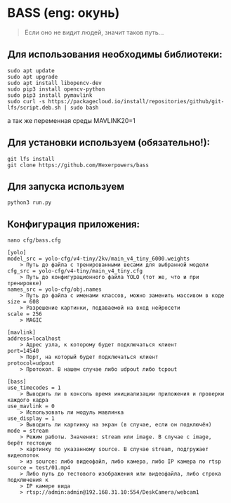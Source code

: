 # BASS (eng: окунь)

> Если оно не видит людей, значит таков путь...


## Для использования необходимы библиотеки: 

```shell
sudo apt update
sudo apt upgrade
sudo apt install libopencv-dev
sudo pip3 install opencv-python
sudo pip3 install pymavlink
sudo curl -s https://packagecloud.io/install/repositories/github/git-lfs/script.deb.sh | sudo bash
```

а так же переменная среды MAVLINK20=1

## Для установки используем (обязательно!):
```shell
git lfs install
git clone https://github.com/Hexerpowers/bass
```

## Для запуска используем
```shell
python3 run.py
```

## Конфигурация приложения:

```shell
nano cfg/bass.cfg
```

```shell
[yolo]
model_src = yolo-cfg/v4-tiny/2kv/main_v4_tiny_6000.weights
    > Путь до файла с тренированными весами для выбранной модели
cfg_src = yolo-cfg/v4-tiny/main_v4_tiny.cfg
    > Путь до конфигурационного файла YOLO (тот же, что и при тренировке)
names_src = yolo-cfg/obj.names
    > Путь до файла с именами классов, можно заменить массивом в коде
size = 608
    > Разрешение картинки, подаваемой на вход нейросети
scale = 256
    > MAGIC

[mavlink]
address=localhost
    > Адрес узла, к которому будет подключаться клиент
port=14540
    > Порт, на который будет подключаться клиент
protocol=udpout
    > Протокол. В нашем случае либо udpout либо tcpout

[bass]
use_timecodes = 1
    > Выводить ли в консоль время инициализации приложения и проверки каждого кадра
use_mavlink = 0
    > Использовать ли модуль мавлинка
use_display = 1
    > Выводить ли картинку на экран (в случае, если он подключён)    
mode = stream
    > Режим работы. Значения: stream или image. В случае с image, берёт тестовую
    > картинку по указанному source. В случае stream, подгружает видеопоток
    > из source: либо видеофайл, либо камера, либо IP камера по rtsp
source = test/01.mp4
    > Либо путь до тестового изображения или видеофайла, либо строка подключения к 
    > IP камере вида
    > rtsp://admin:admin@192.168.31.10:554/DeskCamera/webcam1
```
